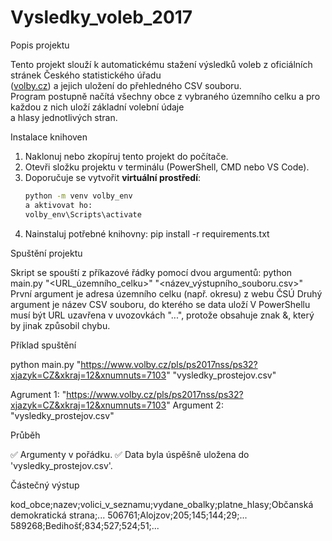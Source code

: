 # Vysledky_voleb_2017

Popis projektu

Tento projekt slouží k automatickému stažení výsledků voleb z oficiálních stránek Českého statistického úřadu  
([volby.cz](https://www.volby.cz)) a jejich uložení do přehledného CSV souboru.  
Program postupně načítá všechny obce z vybraného územního celku a pro každou z nich uloží základní volební údaje  
a hlasy jednotlivých stran.

Instalace knihoven

1. Naklonuj nebo zkopíruj tento projekt do počítače.
2. Otevři složku projektu v terminálu (PowerShell, CMD nebo VS Code).
3. Doporučuje se vytvořit **virtuální prostředí**:
   ```bash
   python -m venv volby_env
   a aktivovat ho:
   volby_env\Scripts\activate
4. Nainstaluj potřebné knihovny:
   pip install -r requirements.txt

Spuštění projektu

Skript se spouští z příkazové řádky pomocí dvou argumentů:
python main.py "<URL_územního_celku>" "<název_výstupního_souboru.csv>"
První argument je adresa územního celku (např. okresu) z webu ČSÚ
Druhý argument je název CSV souboru, do kterého se data uloží
V PowerShellu musí být URL uzavřena v uvozovkách "...",
protože obsahuje znak &, který by jinak způsobil chybu.

Příklad spuštění

python main.py "https://www.volby.cz/pls/ps2017nss/ps32?xjazyk=CZ&xkraj=12&xnumnuts=7103" "vysledky_prostejov.csv"

Agrument 1: "https://www.volby.cz/pls/ps2017nss/ps32?xjazyk=CZ&xkraj=12&xnumnuts=7103"
Argument 2: "vysledky_prostejov.csv"

Průběh

✅ Argumenty v pořádku.
✅ Data byla úspěšně uložena do 'vysledky_prostejov.csv'.

Částečný výstup

kod_obce;nazev;volici_v_seznamu;vydane_obalky;platne_hlasy;Občanská demokratická strana;...
506761;Alojzov;205;145;144;29;...
589268;Bedihošť;834;527;524;51;...
